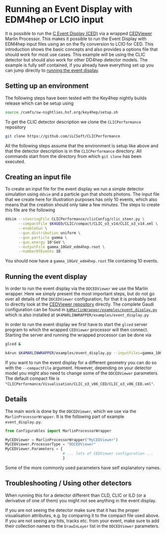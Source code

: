 <!--
Copyright (c) 2019-2024 Key4hep-Project.

This file is part of Key4hep.
See https://key4hep.github.io/key4hep-doc/ for further info.

Licensed under the Apache License, Version 2.0 (the "License");
you may not use this file except in compliance with the License.
You may obtain a copy of the License at

    http://www.apache.org/licenses/LICENSE-2.0

Unless required by applicable law or agreed to in writing, software
distributed under the License is distributed on an "AS IS" BASIS,
WITHOUT WARRANTIES OR CONDITIONS OF ANY KIND, either express or implied.
See the License for the specific language governing permissions and
limitations under the License.
-->
# Running an Event Display with EDM4hep or LCIO input

It is possible to run the [C Event Display (CED)](https://github.com/iLCSoft/CED) via a wrapped [CEDViewer](https://github.com/iLCSoft/CEDViewer) Marlin Processor. This makes it possible to run the Event Display with EDM4hep input files using an on the fly conversion to LCIO for CED. This introduction shows the basic concepts and also provides a options file that should work for most use cases. This example will be using the CLIC detector but should also work for other DD4hep detector models. The example is fully self contained, if you already have everything set up you can jump directly to [running the event display](#running-the-event-display).

## Setting up an environment

The following steps have been tested with the Key4hep nightly builds release which can be setup using
```bash
source /cvmfs/sw-nightlies.hsf.org/key4hep/setup.sh
```

To get the CLIC detector description we clone the `CLICPerformance` repository
```bash
git clone https://github.com/iLCSoft/CLICPerformance
```

All the following steps assume that the environment is setup like above and that the detector description is in the `CLICPerformance` directory. All commands start from the directory from which `git clone` has been executed.

## Creating an input file

To create an input file for the event display we run a simple detector simulation using `ddsim` and a particle gun that shoots photons. The input file that we create here for illustration purposes has only 10 events, which also means that the creation should only take a few minutes. The steps to create this file are the following

```bash
ddsim --steeringFile CLICPerformance/clicConfig/clic_steer.py \
      --compactFile $K4GEO/CLIC/compact/CLIC_o3_v14/CLIC_o3_v14.xml \
      --enableGun \
      --gun.distribution uniform \
      --gun.particle gamma \
      --gun.energy 10*GeV \
      --outputFile gamma_10GeV_edm4hep.root \
      --numberOfEvents 10
```

You should now have a `gamma_10GeV_edm4hep.root` file containing 10 events.

## Running the event display

In order to run the event display via the `DDCEDViewer` we use the Marlin wrapper. Here we simply present the most important steps, but do not go over all details of the `DDCEDViewer` configuration, for that it is probably best to directly look at the [CEDViewer repository](https://github.com/iLCSoft/CEDViewer) directly. The complete Gaudi configuration can be found in [`k4MarlinWrapper/examples/event_display.py`](https://github.com/key4hep/k4MarlinWrapper/blob/master/k4MarlinWrapper/examples/event_display.py) which is also installed at `$K4MARLINWRAPPER/examples/event_display.py`

In order to run the event display we first have to start the `glced` server program to which the wrapped `CEDViewer` processor will then connect. Starting the server and running the wrapped processor can be done via
```bash
glced &

k4run $K4MARLINWRAPPER/examples/event_display.py --inputFiles=gamma_10GeV_edm4hep.root
```

If you want to run the event display for a different geometry you can do so with the `--compactFile` argument. However, depending on your detector model you might also need to change some of the `DDCEDViewer` parameters. The default compact file is `"CLICPerformance/Visualisation/CLIC_o3_v06_CED/CLIC_o3_v06_CED.xml"`.


## Details

The main work is done by the `DDCEDViewer`, which we use via the `MarlinProcessorWrapper`. It is the following part of example `event_display.py`.

```python
from Configurables import MarlinProcessorWrapper

MyCEDViewer = MarlinProcessorWrapper("MyCEDViewer")
MyCEDViewer.ProcessorType = "DDCEDViewer"
MyCEDViewer.Parameters = {
                          # ... lots of CEDViewer configuration ...
                          }
```
Some of the more commonly used parameters have self explanatory names.

## Troubleshooting / Using other detectors

When running this for a detector different than CLD, CLIC or ILD (or a derivative of one of them) you might not see anything in the event display.

If you are not seeing the detector make sure that it has the proper visualisation attributes, e.g. by comparing it to the compact file used above.
If you are not seeing any hits, tracks etc. from your event, make sure to add their collection names to the `DrawInLayer` list in the `DDCEDViewer` parameters.
